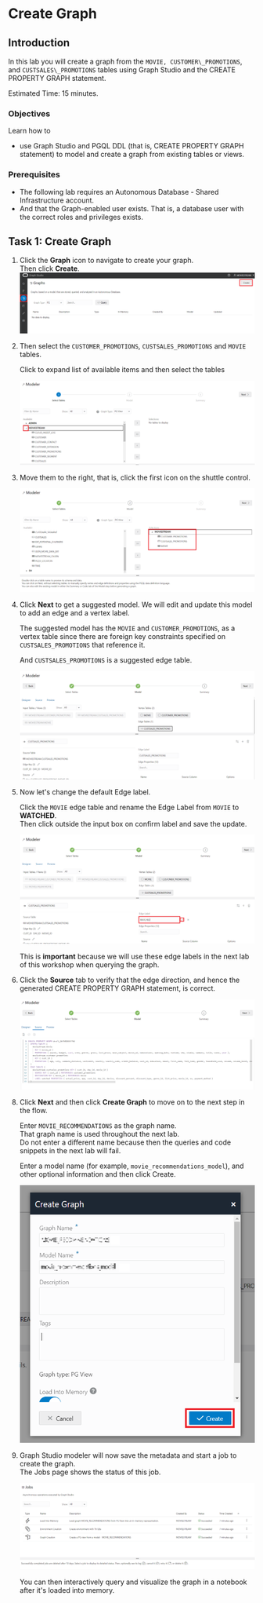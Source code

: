 # Create Graph

## Introduction

In this lab you will create a graph from the `MOVIE, CUSTOMER\_PROMOTIONS`, and `CUSTSALES\_PROMOTIONS` tables using Graph Studio and the CREATE PROPERTY GRAPH statement.

Estimated Time: 15 minutes.

### Objectives

Learn how to
- use Graph Studio and PGQL DDL (that is, CREATE PROPERTY GRAPH statement) to model and create a graph from existing tables or views.

### Prerequisites

- The following lab requires an Autonomous Database - Shared Infrastructure account.
- And that the Graph-enabled user exists. That is, a database user with the correct roles and privileges exists.

## Task 1: Create Graph

1. Click the **Graph** icon to navigate to create your graph.  
    Then click **Create**.  
    ![Shows where the create button modeler is.](images/graph-create-button.png " ")  

2. Then select the `CUSTOMER_PROMOTIONS`, `CUSTSALES_PROMOTIONS` and `MOVIE` tables.

    Click to expand list of available items and then select the tables

    ![Shows how to select the BANK_ACCOUNTS and BANK_TXNS](./images/selected-tables.png " ")

3. Move them to the right, that is, click the first icon on the shuttle control.   

    ![Shows the selected tables.](./images/select-tables.png " ")

4.  Click **Next** to get a suggested model. We will edit and update this model to add an edge and a vertex label.  

    The suggested model has the `MOVIE` and `CUSTOMER_PROMOTIONS`, as a vertex table since there are foreign key constraints specified on `CUSTSALES_PROMOTIONS` that reference it.   

    And `CUSTSALES_PROMOTIONS` is a suggested edge table.

    ![Shows the vertex and edge table.](./images/create-graph-suggested-model.png " ")    


5.  Now let's change the default Edge label.   

    Click the `MOVIE` edge table and rename the Edge Label from `MOVIE` to **WATCHED**.  
    Then click outside the input box on confirm label and save the update.  

    ![Changed the label name of the edge to Transfers.](images/edit-edge-label.png " ")  

    This is **important** because we will use these edge labels in the next lab of this workshop when querying the graph.  

6. Click the **Source** tab to verify that the edge direction, and hence the generated CREATE PROPERTY GRAPH statement, is correct.

    ![Verifies that the direction of the edge is correct in the source.](images/generated-cpg-statement.png " ")  

<!---
  **An alternate approach:** In the earlier Step 5 you could have just updated the CREATE PROPERTY GRAPH statement and saved the updates. That is, you could have just replaced the existing statement with the following one which specifies that the SOURCE KEY is  `from_acct_id`  and the DESTINATION KEY is `to_acct_id`.  

    ```
    -- This is not required if you used swap edge in UI to fix the edge direction.
    -- This is only to illustrate an alternate approach.
    <copy>
    CREATE PROPERTY GRAPH bank_graph
        VERTEX TABLES (
            BANK_ACCOUNTS as ACCOUNTS
            KEY (ACCT_ID)
            LABEL ACCOUNTS
            PROPERTIES (ACCT_ID, NAME)
        )
        EDGE TABLES (
            BANK_TXNS
            KEY (FROM_ACCT_ID, TO_ACCT_ID, AMOUNT)
            SOURCE KEY (FROM_ACCT_ID) REFERENCES ACCOUNTS
            DESTINATION KEY (TO_ACCT_ID) REFERENCES ACCOUNTS
            LABEL TRANSFERS
            PROPERTIES (AMOUNT, DESCRIPTION)
        )
    </copy>
    ```

   ![ALT text is not available for this image](images/correct-ddl-save.png " " )  

   **Important:** Click the **Save** (floppy disk icon) to commit the changes.
--->

8. Click **Next** and then click **Create Graph** to move on to the next step in the flow.   

    Enter `MOVIE_RECOMMENDATIONS` as the graph name.  
    That graph name is used throughout the next lab.  
    Do not enter a different name because then the queries and code snippets in the next lab will fail.  

    Enter a model name (for example, `movie_recommendations_model`), and other optional information and then click Create.
  
    ![Shows the create graph window where you assign the graph a name.](./images/create-graph-dialog.png " ")

9. Graph Studio modeler will now save the metadata and start a job to create the graph.  
    The Jobs page shows the status of this job.

    ![Shows the job tab with the job status as successful](./images/jobs-create-graph.png " ")  

    You can then interactively query and visualize the graph in a notebook after it's loaded into memory.

   <!---
   ## Task 2: Load a graph into memory

   The MOVIE_RECOMMENDATIONS graph has been created for you from the tables CUSTOMER\_PROMOTIONS, CUSTSALES\_PROMOTIONS, and MOVIE (as explained earlier).  You will now load this graph from the database into the in-memory graph server.  

   1. Click the **Graphs** icon.

       ![Click the Graphs icon](images/task2step1.png " ")

       You will see that the MOVIE_RECOMMENDATIONS graph is available.

       ![See the list of graphs](images/task2step2.png " ")

   2. Click the **3 dots** on the right and click **Load Graph Into Memory**.

       ![Expand the 3 dots on the right](images/task2step3.png " ")

   3. Accept the defaults and click **Yes**.  

       ![Click Yes](images/task2step4.png " ")

       Next see that the load into memory is in progress:  

       ![See the load into memory In Progress](images/task2step5.png " ")

       About two minutes later the load job should complete successfully.

       ![See the load job completed](images/task2step6.png " ")

       **Note:** If the load into memory fails, retry Steps 2 and 3.

    Click the Graphs icon again to see that the graph is now in memory.  

       ![See the graph loaded into memory](images/task2step7.png " ")
--->

## Acknowledgements
* **Author** - Melli Annamalai, Product Manager, Oracle Spatial and Graph
* **Contributors** -  Jayant Sharma
* **Last Updated By/Date** - Ramu Murakami Gutierrez, Product Manager, Oracle Spatial and Graph, February 2023